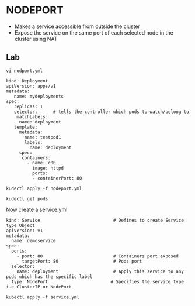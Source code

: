 # NODEPORT

- Makes a service accessible from outside the cluster 
- Expose the service on the same port of each selected node in the cluster using NAT

## Lab

```
vi nodport.yml
```

```
kind: Deployment
apiVersion: apps/v1
metadata:
   name: mydeployments
spec:
   replicas: 1
   selector:      # tells the controller which pods to watch/belong to
    matchLabels:
     name: deployment
   template:
     metadata:
       name: testpod1
       labels:
         name: deployment
     spec:
      containers:
        - name: c00
          image: httpd
          ports:
          - containerPort: 80
```

```
kudectl apply -f nodeport.yml

kudectl get pods
```
Now create a service.yml

```
kind: Service                            # Defines to create Service type Object
apiVersion: v1
metadata:
  name: demoservice
spec:
  ports:
    - port: 80                           # Containers port exposed
      targetPort: 80                     # Pods port
  selector:
    name: deployment                     # Apply this service to any pods which has the specific label
  type: NodePort                        # Specifies the service type i.e ClusterIP or NodePort
```

```
kubectl apply -f service.yml
```





